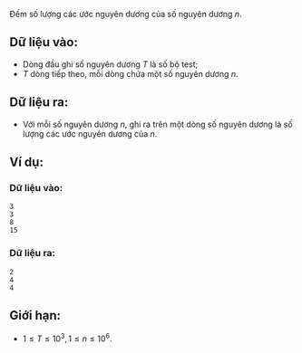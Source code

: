 Đếm số lượng các ước nguyên dương của số nguyên dương $n$.

## Dữ liệu vào:
- Dòng đầu ghi số nguyên dương $T$ là số bộ test;
- $T$ dòng tiếp theo, mỗi dòng chứa một số nguyên dương $n$.

## Dữ liệu ra:
- Với mỗi số nguyên dương $n$, ghi ra trên một dòng số nguyên dương là số lượng các ước nguyên dương của $n$.

## Ví dụ:
### Dữ liệu vào:
```
3
3
8
15
```

### Dữ liệu ra:
```
2
4
4
```

## Giới hạn:
- $1 ≤ T ≤ 10^3, 1 ≤ n ≤ 10^6$.